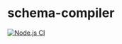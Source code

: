 # schema-compiler

[![Node.js CI](https://github.com/fructo/schema-compiler/workflows/Node.js%20CI/badge.svg)](https://github.com/fructo/schema-compiler/actions)
